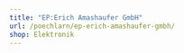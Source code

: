 ```yaml
---
title: "EP:Erich Amashaufer GmbH"
url: /poechlarn/ep-erich-amashaufer-gmbh/
shop: Elektronik
---
```

